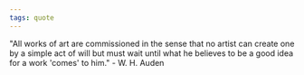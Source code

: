 ```yaml
---
tags: quote 
---
```


"All works of art are commissioned in the sense that no artist can create one by a simple act of will but must wait until what he believes to be a good idea for a work 'comes' to him." - W. H. Auden